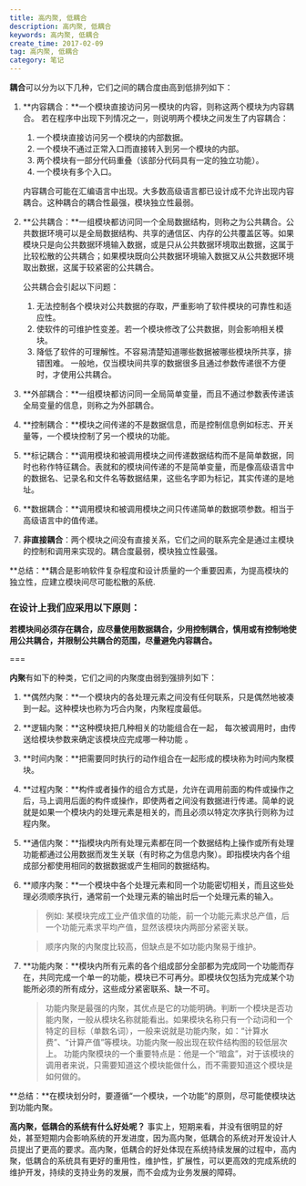 ```yaml
---
title: 高内聚, 低耦合
description: 高内聚, 低耦合
keywords: 高内聚, 低耦合
create_time: 2017-02-09
tag: 高内聚, 低耦合
category: 笔记
---
```


**耦合**可以分为以下几种，它们之间的耦合度由高到低排列如下：

1. **内容耦合：**一个模块直接访问另一模块的内容，则称这两个模块为内容耦合。
若在程序中出现下列情况之一，则说明两个模块之间发生了内容耦合：

    1. 一个模块直接访问另一个模块的内部数据。
    2. 一个模块不通过正常入口而直接转入到另一个模块的内部。
    3. 两个模块有一部分代码重叠（该部分代码具有一定的独立功能）。
    4. 一个模块有多个入口。

    内容耦合可能在汇编语言中出现。大多数高级语言都已设计成不允许出现内容耦合。这种耦合的耦合性最强，模块独立性最弱。

2. **公共耦合：**一组模块都访问同一个全局数据结构，则称之为公共耦合。公共数据环境可以是全局数据结构、共享的通信区、内存的公共覆盖区等。如果模块只是向公共数据环境输入数据，或是只从公共数据环境取出数据，这属于比较松散的公共耦合；如果模块既向公共数据环境输入数据又从公共数据环境取出数据，这属于较紧密的公共耦合。

    公共耦合会引起以下问题：
    1. 无法控制各个模块对公共数据的存取，严重影响了软件模块的可靠性和适应性。
    2. 使软件的可维护性变差。若一个模块修改了公共数据，则会影响相关模块。
    3. 降低了软件的可理解性。不容易清楚知道哪些数据被哪些模块所共享，排错困难。
    一般地，仅当模块间共享的数据很多且通过参数传递很不方便时，才使用公共耦合。

3. **外部耦合：**一组模块都访问同一全局简单变量，而且不通过参数表传递该全局变量的信息，则称之为外部耦合。
4. **控制耦合：**模块之间传递的不是数据信息，而是控制信息例如标志、开关量等，一个模块控制了另一个模块的功能。
5. **标记耦合：**调用模块和被调用模块之间传递数据结构而不是简单数据，同时也称作特征耦合。表就和的模块间传递的不是简单变量，而是像高级语言中的数据名、记录名和文件名等数据结果，这些名字即为标记，其实传递的是地址。
6. **数据耦合：**调用模块和被调用模块之间只传递简单的数据项参数。相当于高级语言中的值传递。
7. **非直接耦合**：两个模块之间没有直接关系，它们之间的联系完全是通过主模块的控制和调用来实现的。耦合度最弱，模块独立性最强。

**总结：**耦合是影响软件复杂程度和设计质量的一个重要因素，为提高模块的独立性，应建立模块间尽可能松散的系统. 

### 在设计上我们应采用以下原则：
**若模块间必须存在耦合，应尽量使用数据耦合，少用控制耦合，慎用或有控制地使用公共耦合，并限制公共耦合的范围，尽量避免内容耦合。**

===

**内聚**有如下的种类，它们之间的内聚度由弱到强排列如下：

1. **偶然内聚：**一个模块内的各处理元素之间没有任何联系，只是偶然地被凑到一起。这种模块也称为巧合内聚，内聚程度最低。

2. **逻辑内聚：**这种模块把几种相关的功能组合在一起， 每次被调用时，由传送给模块参数来确定该模块应完成哪一种功能 。
3. **时间内聚：**把需要同时执行的动作组合在一起形成的模块称为时间内聚模块。 
4. **过程内聚：**构件或者操作的组合方式是，允许在调用前面的构件或操作之后，马上调用后面的构件或操作，即使两者之间没有数据进行传递。简单的说就是如果一个模块内的处理元素是相关的，而且必须以特定次序执行则称为过程内聚。
5. **通信内聚：**指模块内所有处理元素都在同一个数据结构上操作或所有处理功能都通过公用数据而发生关联（有时称之为信息内聚）。即指模块内各个组成部分都使用相同的数据数据或产生相同的数据结构。
6. **顺序内聚：**一个模块中各个处理元素和同一个功能密切相关，而且这些处理必须顺序执行，通常前一个处理元素的输出时后一个处理元素的输入。

    >例如: 某模块完成工业产值求值的功能，前一个功能元素求总产值，后一个功能元素求平均产值，显然该模块内两部分紧密关联。
    
    >顺序内聚的内聚度比较高，但缺点是不如功能内聚易于维护。
    
7. **功能内聚：**模块内所有元素的各个组成部分全部都为完成同一个功能而存在，共同完成一个单一的功能，模块已不可再分。即模块仅包括为完成某个功能所必须的所有成分，这些成分紧密联系、缺一不可。

   > 功能内聚是最强的内聚，其优点是它的功能明确。判断一个模块是否功能内聚，一般从模块名称就能看出。如果模块名称只有一个动词和一个特定的目标（单数名词），一般来说就是功能内聚，如：“计算水费”、“计算产值”等模块。功能内聚一般出现在软件结构图的较低层次上。
功能内聚模块的一个重要特点是：他是一个“暗盒”，对于该模块的调用者来说，只需要知道这个模块能做什么，而不需要知道这个模块是如何做的。

**总结：**在模块划分时，要遵循“一个模块，一个功能”的原则，尽可能使模块达到功能内聚。

**高内聚，低耦合的系统有什么好处呢？**
事实上，短期来看，并没有很明显的好处，甚至短期内会影响系统的开发进度，因为高内聚，低耦合的系统对开发设计人员提出了更高的要求。高内聚，低耦合的好处体现在系统持续发展的过程中，高内聚，低耦合的系统具有更好的重用性，维护性，扩展性，可以更高效的完成系统的维护开发，持续的支持业务的发展，而不会成为业务发展的障碍。







